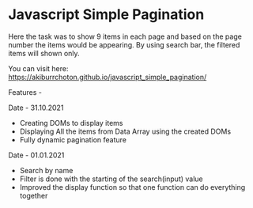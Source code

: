 
# Javascript Simple Pagination
Here the task was to show 9 items in each page and based on the page number the items would be appearing. By using search bar, the filtered items will shown only. 

You can visit here: https://akiburrchoton.github.io/javascript_simple_pagination/



Features - 

Date - 31.10.2021
- Creating DOMs to display items
- Displaying All the items from Data Array using the created DOMs
- Fully dynamic pagination feature

Date - 01.01.2021
- Search by name
- Filter is done with the starting of the search(input) value 
- Improved the display function so that one function can do everything together
